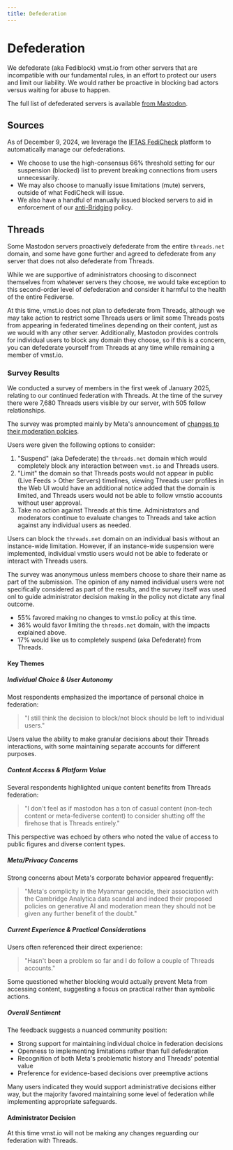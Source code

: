 ```yaml
---
title: Defederation
---
```


# Defederation

We defederate (aka Fediblock) vmst.io from other servers that are incompatible with our fundamental rules, in an effort to protect our users and limit our liability.
We would rather be proactive in blocking bad actors versus waiting for abuse to happen.

The full list of defederated servers is available [from Mastodon](https://vmst.io/about).

## Sources

As of December 9, 2024, we leverage the [IFTAS FediCheck](https://connect.iftas.org/library/iftas-documentation/fedicheck/) platform to automatically manage our defederations.

- We choose to use the high-consensus 66% threshold setting for our suspension (blocked) list to prevent breaking connections from users unnecessarily.
- We may also choose to manually issue limitations (mute) servers, outside of what FediCheck will issue.
- We also have a handful of manually issued blocked servers to aid in enforcement of our [anti-Bridging](/rules/bridges) policy.

## Threads

Some Mastodon servers proactively defederate from the entire `threads.net` domain, and some have gone further and agreed to defederate from any server that does not also defederate from Threads.

While we are supportive of administrators choosing to disconnect themselves from whatever servers they choose, we would take exception to this second-order level of defederation and consider it harmful to the health of the entire Fediverse.

At this time, vmst.io does not plan to defederate from Threads, although we may take action to restrict some Threads users or limit some Threads posts from appearing in federated timelines depending on their content, just as we would with any other server.
Additionally, Mastodon provides controls for individual users to block any domain they choose, so if this is a concern, you can defederate yourself from Threads at any time while remaining a member of vmst.io.

### Survey Results

We conducted a survey of members in the first week of January 2025, relating to our continued federation with Threads.
At the time of the survey there were 7,680 Threads users visible by our server, with 505 follow relationships.

The survey was prompted mainly by Meta's announcement of [changes to their moderation polcies](https://www.theverge.com/2025/1/7/24338471/meta-hate-speech-hateful-conduct-policy-moderation).

Users were given the following options to consider:

1. "Suspend" (aka Defederate) the `threads.net` domain which would completely block any interaction between `vmst.io` and Threads users.
2. "Limit" the domain so that Threads posts would not appear in public (Live Feeds > Other Servers) timelines, viewing Threads user profiles in the Web UI would have an additional notice added that the domain is limited, and Threads users would not be able to follow vmstio accounts without user approval.
3. Take no action against Threads at this time. Administrators and moderators continue to evaluate changes to Threads and take action against any individual users as needed.

Users can block the `threads.net` domain on an individual basis without an instance-wide limitation.
However, if an instance-wide suspension were implemented, individual vmstio users would not be able to federate or interact with Threads users.

The survey was anonymous unless members choose to share their name as part of the submission.
The opinion of any named individual users were not specifically considered as part of the results, and the survey itself was used onl to guide administrator decision making in the policy not dictate any final outcome.

- 55% favored making no changes to vmst.io policy at this time.
- 36% would favor limiting the `threads.net` domain, with the impacts explained above.
- 17% would like us to completely suspend (aka Defederate) from Threads.

#### Key Themes

##### Individual Choice & User Autonomy

Most respondents emphasized the importance of personal choice in federation:

> "I still think the decision to block/not block should be left to individual users."

Users value the ability to make granular decisions about their Threads interactions, with some maintaining separate accounts for different purposes.

##### Content Access & Platform Value

Several respondents highlighted unique content benefits from Threads federation:

> "I don't feel as if mastodon has a ton of casual content (non-tech content or meta-fediverse content) to consider shutting off the firehose that is Threads entirely."

This perspective was echoed by others who noted the value of access to public figures and diverse content types.

##### Meta/Privacy Concerns

Strong concerns about Meta's corporate behavior appeared frequently:

> "Meta's complicity in the Myanmar genocide, their association with the Cambridge Analytica data scandal and indeed their proposed policies on generative AI and moderation mean they should not be given any further benefit of the doubt."

##### Current Experience & Practical Considerations

Users often referenced their direct experience:

> "Hasn't been a problem so far and I do follow a couple of Threads accounts."

Some questioned whether blocking would actually prevent Meta from accessing content, suggesting a focus on practical rather than symbolic actions.

##### Overall Sentiment

The feedback suggests a nuanced community position:

- Strong support for maintaining individual choice in federation decisions
- Openness to implementing limitations rather than full defederation
- Recognition of both Meta's problematic history and Threads' potential value
- Preference for evidence-based decisions over preemptive actions

Many users indicated they would support administrative decisions either way, but the majority favored maintaining some level of federation while implementing appropriate safeguards.

#### Administrator Decision

At this time vmst.io will not be making any changes reguarding our federation with Threads.